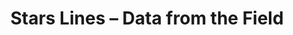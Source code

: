 ---
title: Stars Lines – Data from the Field
builder: true
type: coming-soon

# Content section
sections:
  - headerSection
  - servicesSection
  - subscribeSection
  - contactSection
  - mapSection

# Background effect
starsLinesEffect: 
  enable: true
  backgroundColor: "#0e0e0f"
  colorStars: "#e5dce1"

---